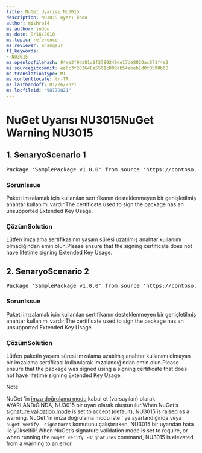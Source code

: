 ```yaml
---
title: NuGet Uyarısı NU3015
description: NU3015 uyarı kodu
author: mishra14
ms.author: jodou
ms.date: 8/16/2018
ms.topic: reference
ms.reviewer: anangaur
f1_keywords:
- NU3015
ms.openlocfilehash: 84ae3f9dd81c8f2789249de17de8820ac871f4e2
ms.sourcegitcommit: ee6c3f203648a5561c809db54ebeb1d0f0598b68
ms.translationtype: MT
ms.contentlocale: tr-TR
ms.lasthandoff: 01/26/2021
ms.locfileid: "98778821"
---
```

# <a name="nuget-warning-nu3015"></a><span data-ttu-id="096dd-103">NuGet Uyarısı NU3015</span><span class="sxs-lookup"><span data-stu-id="096dd-103">NuGet Warning NU3015</span></span>

## <a name="scenario-1"></a><span data-ttu-id="096dd-104">1\. Senaryo</span><span class="sxs-lookup"><span data-stu-id="096dd-104">Scenario 1</span></span>

<pre>Package 'SamplePackage v1.0.0' from source 'https://contoso.com/index.json': The lifetime signing EKU in the primary signature's certificate is not supported.</pre>

### <a name="issue"></a><span data-ttu-id="096dd-105">Sorun</span><span class="sxs-lookup"><span data-stu-id="096dd-105">Issue</span></span>

<span data-ttu-id="096dd-106">Paketi imzalamak için kullanılan sertifikanın desteklenmeyen bir genişletilmiş anahtar kullanımı vardır.</span><span class="sxs-lookup"><span data-stu-id="096dd-106">The certificate used to sign the package has an unsupported Extended Key Usage.</span></span>


### <a name="solution"></a><span data-ttu-id="096dd-107">Çözüm</span><span class="sxs-lookup"><span data-stu-id="096dd-107">Solution</span></span>

<span data-ttu-id="096dd-108">Lütfen imzalama sertifikasının yaşam süresi uzatılmış anahtar kullanımı olmadığından emin olun.</span><span class="sxs-lookup"><span data-stu-id="096dd-108">Please ensure that the signing certificate does not have lifetime signing Extended Key Usage.</span></span>



## <a name="scenario-2"></a><span data-ttu-id="096dd-109">2\. Senaryo</span><span class="sxs-lookup"><span data-stu-id="096dd-109">Scenario 2</span></span>

<pre>Package 'SamplePackage v1.0.0' from source 'https://contoso.com/index.json': The lifetime signing EKU in the signing certificate is not supported.</pre>

### <a name="issue"></a><span data-ttu-id="096dd-110">Sorun</span><span class="sxs-lookup"><span data-stu-id="096dd-110">Issue</span></span>

<span data-ttu-id="096dd-111">Paketi imzalamak için kullanılan sertifikanın desteklenmeyen bir genişletilmiş anahtar kullanımı vardır.</span><span class="sxs-lookup"><span data-stu-id="096dd-111">The certificate used to sign the package has an unsupported Extended Key Usage.</span></span>


### <a name="solution"></a><span data-ttu-id="096dd-112">Çözüm</span><span class="sxs-lookup"><span data-stu-id="096dd-112">Solution</span></span>

<span data-ttu-id="096dd-113">Lütfen paketin yaşam süresi imzalama uzatılmış anahtar kullanımı olmayan bir imzalama sertifikası kullanılarak imzalandığından emin olun.</span><span class="sxs-lookup"><span data-stu-id="096dd-113">Please ensure that the package was signed using a signing certificate that does not have lifetime signing Extended Key Usage.</span></span>


> [!Note]
> <span data-ttu-id="096dd-114">NuGet 'in [imza doğrulama modu](../../consume-packages/installing-signed-packages.md#configure-package-signature-requirements) kabul et (varsayılan) olarak AYARLANDıĞıNDA, NU3015 bir uyarı olarak oluşturulur.</span><span class="sxs-lookup"><span data-stu-id="096dd-114">When NuGet’s [signature validation mode](../../consume-packages/installing-signed-packages.md#configure-package-signature-requirements) is set to accept (default), NU3015 is raised as a warning.</span></span> <span data-ttu-id="096dd-115">NuGet 'in imza doğrulama modu iste ' ye ayarlandığında veya `nuget verify -signatures` komutunu çalıştırırken, NU3015 bir uyarıdan hata ile yükseltilir.</span><span class="sxs-lookup"><span data-stu-id="096dd-115">When NuGet’s signature validation mode is set to require, or when running the `nuget verify -signatures` command, NU3015 is elevated from a warning to an error.</span></span> 
